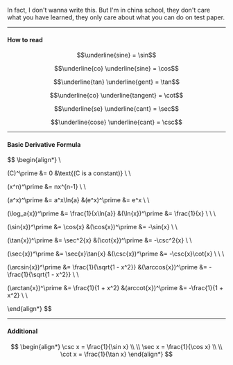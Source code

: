 In fact, I don't wanna write this. But I'm in china school, they don't care what you have learned, they only care about what you can do on test paper.
___

#### How to read
$$\underline{sine} = \sin$$

$$\underline{co} \underline{sine} = \cos$$

$$\underline{tan} \underline{gent} = \tan$$

$$\underline{co} \underline{tangent} = \cot$$

$$\underline{se} \underline{cant} = \sec$$

$$\underline{cose} \underline{cant} = \csc$$
___

#### Basic Derivative Formula
$$
\begin{align*}
\\

(C)^\prime &= 0    &\text{(C is a constant)} \\ \\

(x^n)^\prime &= nx^{n-1} \\ \\

(a^x)^\prime &= a^x\ln{a}    &(e^x)^\prime &= e^x \\ \\

(\log_a{x})^\prime &= \frac{1}{x\ln{a}}    &(\ln{x})^\prime &= \frac{1}{x} \\ \\ \\


(\sin{x})^\prime &= \cos{x}    &(\cos{x})^\prime &= -\sin{x} \\ \\

(\tan{x})^\prime &= \sec^2{x}    &(\cot{x})^\prime &= -\csc^2{x} \\ \\

(\sec{x})^\prime &= \sec{x}\tan{x}    &(\csc{x})^\prime &= -\csc{x}\cot{x} \\ \\ \\


(\arcsin{x})^\prime &= \frac{1}{\sqrt{1 - x^2}}    &(\arccos{x})^\prime &= -\frac{1}{\sqrt{1 - x^2}} \\ \\

(\arctan{x})^\prime &= \frac{1}{1 + x^2}    &(arccot{x})^\prime &= -\frac{1}{1 + x^2} \\ \\

\end{align*}
$$
___

#### Additional
$$
\begin{align*}
\csc x = \frac{1}{\sin x}
\\ \\ 
\sec x = \frac{1}{\cos x}
\\ \\
\cot x = \frac{1}{\tan x}
\end{align*}
$$

 